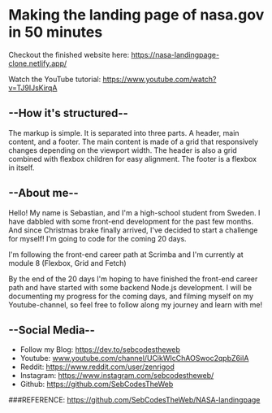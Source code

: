
# Making the landing page of nasa.gov in 50 minutes

Checkout the finished website here: 
https://nasa-landingpage-clone.netlify.app/

Watch the YouTube tutorial: https://www.youtube.com/watch?v=TJ9IJsKirqA

## --How it's structured--
The markup is simple. It is separated into three parts. A header, main content, and a footer. The main content is made of a grid that responsively changes depending on the viewport width. The header is also a grid combined with flexbox children for easy alignment. The footer is a flexbox in itself. 
## --About me--

Hello! My name is Sebastian, and I'm a high-school student from Sweden. I have dabbled with some front-end development for the past few months. And since Christmas brake finally arrived, I've decided to start a challenge for myself! I'm going to code for the coming 20 days.

I'm following the front-end career path at Scrimba and I'm currently at module 8 (Flexbox, Grid and Fetch)

By the end of the 20 days I'm hoping to have finished the front-end career path and have started with some backend Node.js development. I will be documenting my progress for the coming days, and filming myself on my Youtube-channel, so feel free to follow along my journey and learn with me!

## --Social Media--

- Follow my Blog: https://dev.to/sebcodestheweb
- Youtube: www.youtube.com/channel/UCikWIcChAOSwoc2qpbZ6iIA
- Reddit: https://www.reddit.com/user/zenrigod
- Instagram: https://www.instagram.com/sebcodestheweb/
- Github: https://github.com/SebCodesTheWeb




###REFERENCE: https://github.com/SebCodesTheWeb/NASA-landingpage